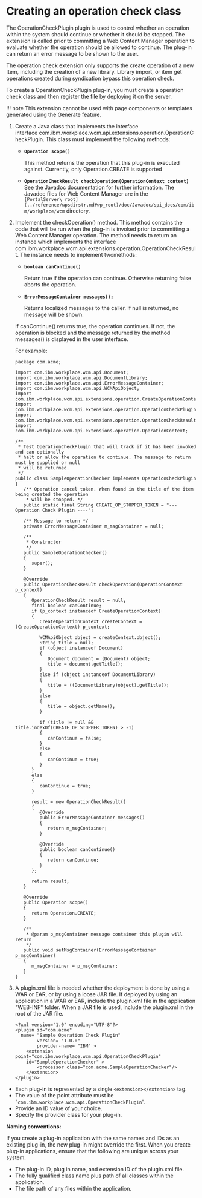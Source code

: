 # Creating an operation check class

The OperationCheckPlugin plugin is used to control whether an operation within the system should continue or whether it should be stopped. The extension is called prior to committing a Web Content Manager operation to evaluate whether the operation should be allowed to continue. The plug-in can return an error message to be shown to the user.

The operation check extension only supports the create operation of a new Item, including the creation of a new library. Library import, or item get operations created during syndication bypass this operation check.

To create a OperationCheckPlugin plug-in, you must create a operation check class and then register the file by deploying it on the server.

   !!! note
      This extension cannot be used with page components or templates generated using the Generate feature.

1.  Create a Java class that implements the interface interface com.ibm.workplace.wcm.api.extensions.operation.OperationCheckPlugin. This class must implement the following methods:

    -   **`Operation scope()`**

        This method returns the operation that this plug-in is executed against. Currently, only Operation.CREATE is supported

    -   **`OperationCheckResult checkOperation(OperationContext context)`**
    See the Javadoc documentation for further information. The Javadoc files for Web Content Manager are in the `[PortalServer\_root](../reference/wpsdirstr.md#wp_root)/doc/Javadoc/spi_docs/com/ibm/workplace/wcm` directory.

2.  Implement the checkOperation() method. This method contains the code that will be run when the plug-in is invoked prior to committing a Web Content Manager operation. The method needs to return an instance which implements the interface com.ibm.workplace.wcm.api.extensions.operation.OperationCheckResult. The instance needs to implement twomethods:

    -   **`boolean canContinue()`**

        Return true if the operation can continue. Otherwise returning false aborts the operation.

    -   **`ErrorMessageContainer messages();`**

        Returns localized messages to the caller. If null is returned, no message will be shown.

    If canContinue() returns true, the operation continues. If not, the operation is blocked and the message returned by the method messages() is displayed in the user interface.

    For example:

    ```
    package com.acme;
    
    import com.ibm.workplace.wcm.api.Document;
    import com.ibm.workplace.wcm.api.DocumentLibrary;
    import com.ibm.workplace.wcm.api.ErrorMessageContainer;
    import com.ibm.workplace.wcm.api.WCMApiObject;
    import com.ibm.workplace.wcm.api.extensions.operation.CreateOperationContext;
    import com.ibm.workplace.wcm.api.extensions.operation.OperationCheckPlugin;
    import com.ibm.workplace.wcm.api.extensions.operation.OperationCheckResult;
    import com.ibm.workplace.wcm.api.extensions.operation.OperationContext;
    
    /**
     * Test OperationCheckPlugin that will track if it has been invoked and can optionally
     * halt or allow the operation to continue. The message to return must be supplied or null
     * will be returned.
     */
    public class SampleOperationChecker implements OperationCheckPlugin
    {
       /** Operation cancel token. When found in the title of the item being created the operation
        * will be stopped. */
       public static final String CREATE_OP_STOPPER_TOKEN = "--- Operation Check Plugin ----";
       
       /** Message to return */
       private ErrorMessageContainer m_msgContainer = null;
       
       /**
        * Constructor
        */
       public SampleOperationChecker()
       {
          super();
       }
       
       @Override
       public OperationCheckResult checkOperation(OperationContext p_context)
       {         
          OperationCheckResult result = null;
          final boolean canContinue;
          if (p_context instanceof CreateOperationContext)
          {
             CreateOperationContext createContext = (CreateOperationContext) p_context;
             
             WCMApiObject object = createContext.object();
             String title = null;
             if (object instanceof Document)
             {
                Document document = (Document) object;
                title = document.getTitle();
             }
             else if (object instanceof DocumentLibrary)
             {
                title = ((DocumentLibrary)object).getTitle();
             }
             else
             {
                title = object.getName();
             }
             
             if (title != null && title.indexOf(CREATE_OP_STOPPER_TOKEN) > -1)
             {
                canContinue = false;
             }
             else
             {
                canContinue = true;
             }
          }
          else
          {
             canContinue = true;
          }
           
          result = new OperationCheckResult()
          {        
             @Override
             public ErrorMessageContainer messages()
             {
                return m_msgContainer;
             }
             
             @Override
             public boolean canContinue()
             {
                return canContinue;
             }
          };  
             
          return result;
       }
    
       @Override
       public Operation scope()
       {
          return Operation.CREATE;
       }    
       
       /**
        * @param p_msgContainer message container this plugin will return
        */
       public void setMsgContainer(ErrorMessageContainer p_msgContainer)
       {
          m_msgContainer = p_msgContainer;
       }
    }
    ```

3.  A plugin.xml file is needed whether the deployment is done by using a WAR or EAR, or by using a loose JAR file. If deployed by using an application in a WAR or EAR, include the plugin.xml file in the application "WEB-INF" folder. When a JAR file is used, include the plugin.xml in the root of the JAR file.

    ```
    <?xml version="1.0" encoding="UTF-8"?>
    <plugin id="com.acme" 
      name= "Sample Operation Check Plugin"
    		version= "1.0.0"
    		provider-name= "IBM" >
        <extension point="com.ibm.workplace.wcm.api.OperationCheckPlugin" 
        id="SampleOperationChecker" >
            <processor class="com.acme.SampleOperationChecker"/>
        </extension>
    </plugin>
    ```


-   Each plug-in is represented by a single `<extension></extension>` tag.
-   The value of the point attribute must be "`com.ibm.workplace.wcm.api.OperationCheckPlugin`".
-   Provide an ID value of your choice.
-   Specify the provider class for your plug-in.

**Naming conventions:**

If you create a plug-in application with the same names and IDs as an existing plug-in, the new plug-in might override the first. When you create plug-in applications, ensure that the following are unique across your system:

-   The plug-in ID, plug in name, and extension ID of the plugin.xml file.
-   The fully qualified class name plus path of all classes within the application.
-   The file path of any files within the application.


